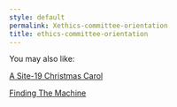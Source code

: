 ```yaml
---
style: default
permalink: Xethics-committee-orientation
title: ethics-committee-orientation
---
```

You may also like:

[A Site-19 Christmas Carol](http://scp-wiki.net/a-site-19-christmas-carol)

[Finding The Machine](http://scp-wiki.net/finding-the-machine)
